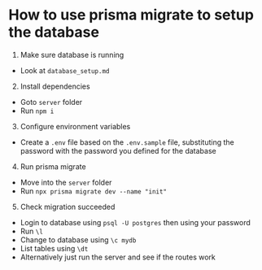 # How to use prisma migrate to setup the database

1. Make sure database is running
- Look at `database_setup.md`

2. Install dependencies
- Goto `server` folder
- Run `npm i`

3. Configure environment variables
- Create a `.env` file based on the `.env.sample` file, substituting the password with the password you defined for the database

4. Run prisma migrate
- Move into the `server` folder
- Run `npx prisma migrate dev --name "init"`

5. Check migration succeeded
- Login to database using `psql -U postgres` then using your password
- Run `\l`
- Change to database using `\c mydb`
- List tables using `\dt`
- Alternatively just run the server and see if the routes work